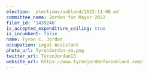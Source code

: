 ```yaml
---
election: _elections/oakland/2022-11-08.md
committee_name: Jordan for Mayor 2022
filer_id: '1439246'
is_accepted_expenditure_ceiling: true
is_incumbent: false
name: Tyron C. Jordan
occupation: Legal Assistant
photo_url: TyronJordan-sm.png
twitter_url: TyronJordan13
website_url: https://www.tyronjordanforoakland.com/
---
```


